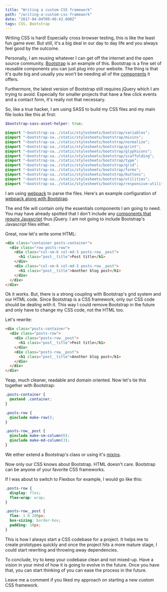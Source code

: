 ```yaml
---
title: "Writing a custom CSS framework"
path: "/writing-a-custom-css-framework"
date: "2017-04-04T09:40:42.000Z"
tags: CSS, Bootstrap
---
```


Writing CSS is hard! Especially cross browser testing, this is like the least fun game ever. But still, it's a big deal in our day to day life and you always feel good by the outcome.

Personally, I am reusing whatever I can get off the internet and the open source community. [Bootstrap](http://getbootstrap.com) is an example of this. Bootstrap is a fine set of reusable components you can just plug into your website. The thing is that it's quite big and usually you won't be needing all of the [components](http://getbootstrap.com/components/) it offers.

Furthermore, the latest version of Bootstrap still requires jQuery which I am trying to avoid. Especially for smaller projects that have a few click events and a contact form, it's really not that necessary.

So, like a true hacker, I am using SASS to build my CSS files and my main file looks like this at first:

```scss
$bootstrap-sass-asset-helper: true;

@import "~bootstrap-sa../static/stylesheets/bootstrap/variables";
@import "~bootstrap-sa../static/stylesheets/bootstrap/mixins";
@import "~bootstrap-sa../static/stylesheets/bootstrap/normalize";
@import "~bootstrap-sa../static/stylesheets/bootstrap/print";
@import "~bootstrap-sa../static/stylesheets/bootstrap/glyphicons";
@import "~bootstrap-sa../static/stylesheets/bootstrap/scaffolding";
@import "~bootstrap-sa../static/stylesheets/bootstrap/type";
@import "~bootstrap-sa../static/stylesheets/bootstrap/grid";
@import "~bootstrap-sa../static/stylesheets/bootstrap/forms";
@import "~bootstrap-sa../static/stylesheets/bootstrap/buttons";
@import "~bootstrap-sa../static/stylesheets/bootstrap/utilities";
@import "~bootstrap-sa../static/stylesheets/bootstrap/responsive-utilities";
```

I am using [webpack](https://webpack.js.org) to parse the files. Here's an example configuration of [webpack along with Bootstrap](https://github.com/kbariotis/webpack-patterns).

The end file will contain only the essentials components I am going to need. You may have already spotted that I don't include any [components that require Javascript](http://getbootstrap.com/javascript/) thus jQuery. I am not going to include Bootstrap's Javascript files either.

Great, now let's write some HTML:
```html
<div class="container posts-container">
  <div class="row posts-row">
    <div class="col-sm-6 col-md-3 posts-row__post">
      <h1 class="post__title">Post title</h1>
    </div>
    <div class="col-sm-6 col-md-3 posts-row__post">
      <h1 class="post__title">Another blog post</h1>
    </div>
  </div>
</div>
```
Ok it works. But, there is a strong coupling with Bootstrap's grid system and our HTML code. Since Bootstrap is a CSS framework, only our CSS code should be dealing with it. This way I could remove Bootstrap in the future and only have to change my CSS code, not the HTML too.

Let's rewrite:
```html
<div class="posts-container">
  <div class="posts-row">
    <div class="posts-row__post">
      <h1 class="post__title">Post title</h1>
    </div>
    <div class="posts-row__post">
      <h1 class="post__title">Another blog post</h1>
    </div>
  </div>
</div>
```

Yeap, much cleaner, readable and domain oriented. Now let's tie this together with Bootstrap:

```scss
.posts-container {
  @extend .container;
}

.posts-row {
  @include make-row();
}

.posts-row__post {
  @include make-sm-column(6);
  @include make-md-column(3);
}
```

We either extend a Bootstrap's class or using it's [mixins](https://github.com/twbs/bootstrap-sass/blob/mast../static/stylesheets/bootstrap/mixins/_grid.scss).

Now only our CSS knows about Bootstrap. HTML doesn't care. Bootstrap can be anyone of your favorite CSS frameworks.

If I was about to switch to Flexbox for example, I would go like this:
```scss
.posts-row {
  display: flex;
  flex-wrap: wrap;
}

.posts-row__post {
  flex: 1 0 200px;
  box-sizing: border-box;
  padding: 10px;
}
```

This is how I always start a CSS codebase for a project. It helps me to create prototypes quickly and once the project hits a more mature stage, I could start rewriting and throwing away dependencies.

To conclude, try to keep your codebase clean and not mixed-up. Have a vision in your mind of how it is going to evolve in the future. Once you have that, you can start thinking of you can ease the process in the future.

Leave me a comment if you liked my approach on starting a new custom CSS framework.
